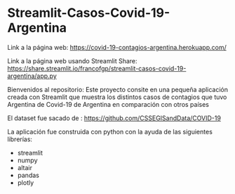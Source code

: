 # Streamlit-Casos-Covid-19-Argentina

Link a la página web: https://covid-19-contagios-argentina.herokuapp.com/

Link a la página web usando Streamlit Share: https://share.streamlit.io/francofgp/streamlit-casos-covid-19-argentina/app.py

Bienvenidos al repositorio:
Este proyecto consite en una pequeña aplicación creada con Streamlit que muestra los distintos casos de contagios que tuvo Argentina de Covid-19 de Argentina en comparación con otros países

El dataset fue sacado de : https://github.com/CSSEGISandData/COVID-19

La aplicación fue construida con python con la ayuda de las siguientes librerías:

-   streamlit
-   numpy
-   altair
-   pandas
-   plotly
